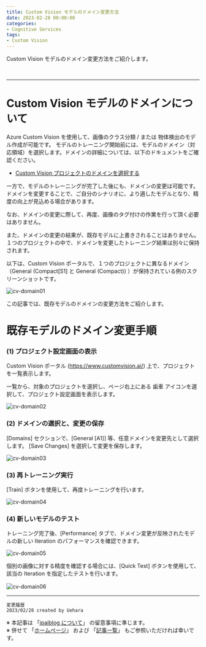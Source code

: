 ```yaml
---
title: Custom Vision モデルのドメイン変更方法
date: 2023-02-28 00:00:00
categories:
- Cognitive Services
tags:
- Custom Vision
---
```

Custom Vision モデルのドメイン変更方法をご紹介します。
<!-- more -->
<br>

***
# Custom Vision モデルのドメインについて 
Azure Custom Vision を使用して、画像のクラス分類 / または 物体検出のモデル作成が可能です。
モデルのトレーニング開始前には、モデルのドメイン（対応領域）を選択します。ドメインの詳細については、以下のドキュメントをご確認ください。

- [Custom Vision プロジェクトのドメインを選択する](https://learn.microsoft.com/ja-jp/azure/cognitive-services/custom-vision-service/select-domain)

一方で、モデルのトレーニングが完了した後にも、ドメインの変更は可能です。ドメインを変更することで、ご自分のシナリオに、より適したモデルとなり、精度の向上が見込める場合があります。

なお、ドメインの変更に際して、再度、画像のタグ付けの作業を行って頂く必要はありません。

また、ドメインの変更の結果が、既存モデルに上書きされることはありません。
１つのプロジェクトの中で、ドメインを変更したトレーニング結果は別々に保持されます。

以下は、Custom Vision ポータルで、１つのプロジェクトに異なるドメイン（General (Compact[S1] と General (Compact)) ）が保持されている例のスクリーンショットです。

![cv-domain01](https://jpaiblog.github.io/images/how-to-convert-the-domain-of-an-existing-cvmodel/cv-domain01.jpg "cv-domain01") 

この記事では、既存モデルのドメインの変更方法をご紹介します。

# 既存モデルのドメイン変更手順
### (1)  プロジェクト設定画面の表示
Custom Vision ポータル (https://www.customvision.ai/) 上で、プロジェクトを一覧表示します。

一覧から、対象のプロジェクトを選択し、ページ右上にある 歯車 アイコンを選択して、プロジェクト設定画面を表示します。

![cv-domain02](https://jpaiblog.github.io/images/how-to-convert-the-domain-of-an-existing-cvmodel/cv-domain02.jpg "cv-domain02") 

### (2) ドメインの選択と、変更の保存

[Domains] セクションで、[General [A1]] 等、任意ドメインを変更先として選択します。 [Save Changes] を選択して変更を保存します。

![cv-domain03](https://jpaiblog.github.io/images/how-to-convert-the-domain-of-an-existing-cvmodel/cv-domain03.jpg "cv-domain03") 

### (3) 再トレーニング実行

[Train] ボタンを使用して、再度トレーニングを行います。

![cv-domain04](https://jpaiblog.github.io/images/how-to-convert-the-domain-of-an-existing-cvmodel/cv-domain04.jpg "cv-domain04") 

### (4) 新しいモデルのテスト

トレーニング完了後、[Performance] タブで、ドメイン変更が反映されたモデルの新しい Iteration のパフォーマンスを確認できます。

![cv-domain05](https://jpaiblog.github.io/images/how-to-convert-the-domain-of-an-existing-cvmodel/cv-domain05.jpg "cv-domain05") 

個別の画像に対する精度を確認する場合には、[Quick Test] ボタンを使用して、該当の Iteration を指定したテストを行います。

![cv-domain06](https://jpaiblog.github.io/images/how-to-convert-the-domain-of-an-existing-cvmodel/cv-domain06.jpg "cv-domain06") 
　
 
***
`変更履歴`  
`2023/02/28 created by Uehara`  

※ 本記事は 「[jpaiblog について](https://jpaiblog.github.io/blog/2020/01/01/about-jpaiblog/)」 の留意事項に準じます。  
※ 併せて 「[ホームページ](https://jpaiblog.github.io/blog/)」 および 「[記事一覧](https://jpaiblog.github.io/blog/archives/)」 もご参照いただければ幸いです。  